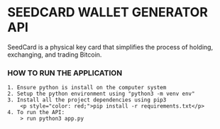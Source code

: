 # SEEDCARD WALLET GENERATOR API

SeedCard is a physical key card that simplifies the process of 
holding, exchanging, and trading Bitcoin.

### HOW TO RUN THE APPLICATION
```
1. Ensure python is install on the computer system
2. Setup the python environment using "python3 -m venv env"
3. Install all the project dependencies using pip3
    <p style="color: red;">pip install -r requirements.txt</p>
4. To run the API:
    > run python3 app.py
```